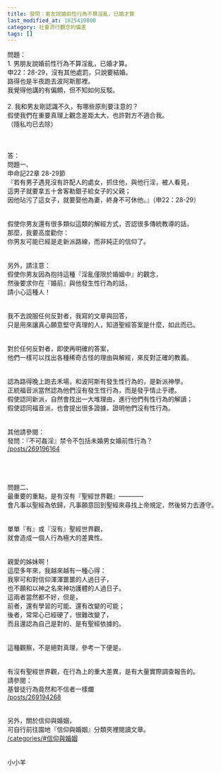 ```yaml
---
title: 發問：男友說婚前性行為不算淫亂，已婚才算
last_modified_at: 1625410800
category: 社會流行觀念的偏差
tags: []
---
```


<div>問題：</div>
<div>1.<span style="white-space:pre"> </span>男朋友說婚前性行為不算淫亂，已婚才算。</div>
<div>申22：28-29，沒有其他處罰，只說要結婚。</div>
<div>路得也是半夜跑去波阿斯那裡。</div>
<div>我覺得他講的有偏頗，但不知如何反駁。</div>
<div> </div>
<div>2.<span style="white-space:pre"> </span>我和男友剛認識不久，有哪些原則要注意的？</div>
<div>假使我們在重要真理上觀念差距太大，也許對方不適合我。</div>
<div>（隱私均已去除）</div>
<div> </div>
<div> </div>
<div> </div>
<div>答：</div>
<div>問題一、</div>
<div>申命記22章 28-29節</div>
<div>『若有男子遇見沒有許配人的處女，抓住他，與他行淫，被人看見，</div>
<div>這男子就要拿五十舍客勒銀子給女子的父親；</div>
<div>因他玷污了這女子，就要娶他為妻，終身不可休他。』（申22：28-29）</div>
<div> </div>
<div> </div>
<div>假使你男友還有很多類似這類的解經方式，否認很多傳統教導的話，</div>
<div>那麼，我要高度勸你：</div>
<div>你男友可能已經是走新派路線，而非純正的信仰了。</div>
<div> </div>
<div> </div>
<div>另外，請注意：</div>
<div>假使你男友因為抱持這種『淫亂僅限於婚姻中』的觀念，</div>
<div>然後要求你在『婚前』與他發生性行為的話，</div>
<div>請小心這種人！</div>
<div> </div>
<div> </div>
<div>我不去說服任何反對者，我寫的文章與回答，</div>
<div>只是用來讓真心願意堅守真理的人，知道聖經答案是什麼，如此而已。</div>
<div> </div>
<div> </div>
<div>對於任何反對者，即使再明確的答案，</div>
<div>他們一樣可以找出各種稀奇古怪的理由與解經，來反對正確的教義。</div>
<div> </div>
<div> </div>
<div>認為路得晚上跑去禾場，和波阿斯有發生性行為的，是新派神學。</div>
<div>正統福音派當然認為他們沒有發生性行為，而是發乎情止乎禮。</div>
<div>假使認同新派，自然會找出一大堆理由，進行他們有性行為的解讀；</div>
<div>假使認同福音派，也會提出很多證據，證明他們沒有性行為。</div>
<div> </div>
<div> </div>
<div>其他請參閱：</div>
<div>發問：『不可姦淫』禁令不包括未婚男女婚前性行為？</div>
<div><a href="/posts/269196164" target="_blank">/posts/269196164</a></div>
<div> </div>
<div> </div>
<div> </div>
<div> </div>
<div>問題二、</div>
<div>最重要的重點，是有沒有『聖經世界觀』————</div>
<div>會凡事以聖經為依歸，凡事願意回到聖經來尋找上帝規定，然後努力去遵守。</div>
<div> </div>
<div> </div>
<div>單單『有』或『沒有』聖經世界觀，</div>
<div>就會造成一個人行為極大的差異性。</div>
<div> </div>
<div> </div>
<div>親愛的姊妹啊！</div>
<div>這麼多年來，我越來越有一種心得：</div>
<div>我寧可和對信仰渾渾噩噩的人過日子，</div>
<div>也不願和以神之名來神功護體的人過日子。</div>
<div>這兩者當然都不好，但是，</div>
<div>前者，還有學習的可能、還有改變的可能；</div>
<div>後者，常常心已經硬了，很難改變了，</div>
<div>而且還認為自己是對的、是有聖經依據的。</div>
<div> </div>
<div> </div>
<div>這種觀察，不是絕對真理，參考一下便是。</div>
<div> </div>
<div> </div>
<div>有沒有聖經世界觀，在行為上的重大差異，是有大量實際調查報告的。</div>
<div>請參閱：</div>
<div>基督徒行為竟然和不信者一樣爛</div>
<div><a href="/posts/269194268" target="_blank">/posts/269194268</a></div>
<div> </div>
<div> </div>
<div>另外，關於信仰與婚姻，</div>
<div>可自行前往園地『信仰與婚姻』分類夾裡閱讀文章。</div>
<div><a href="/categories/#信仰與婚姻" target="_blank">/categories/#信仰與婚姻</a></div>
<div> </div>
<div> </div>
<div>小小羊</div>
<div> </div>
